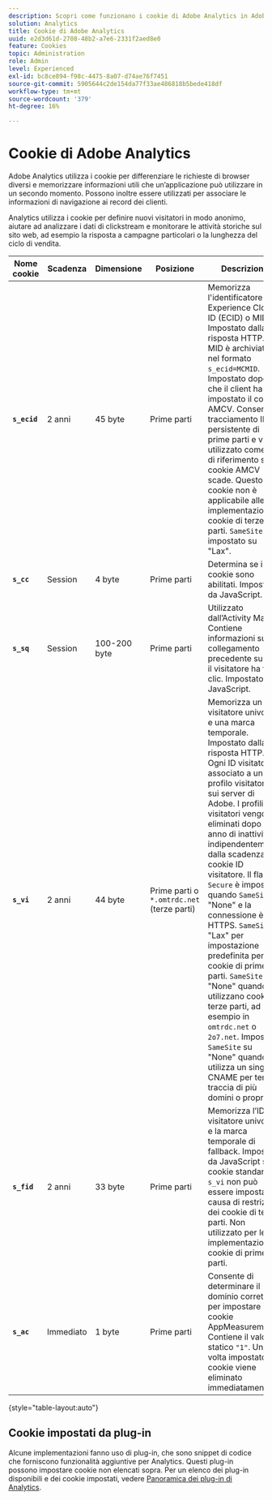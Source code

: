 ```yaml
---
description: Scopri come funzionano i cookie di Adobe Analytics in Adobe Experience Cloud.
solution: Analytics
title: Cookie di Adobe Analytics
uuid: e2d3d61d-2708-48b2-a7e6-2331f2aed8e0
feature: Cookies
topic: Administration
role: Admin
level: Experienced
exl-id: bc8ce894-f98c-4475-8a07-d74ae76f7451
source-git-commit: 5905644c2de154da77f33ae486818b5bede418df
workflow-type: tm+mt
source-wordcount: '379'
ht-degree: 16%

---
```


# Cookie di Adobe Analytics

Adobe Analytics utilizza i cookie per differenziare le richieste di browser diversi e memorizzare informazioni utili che un’applicazione può utilizzare in un secondo momento. Possono inoltre essere utilizzati per associare le informazioni di navigazione ai record dei clienti.

Analytics utilizza i cookie per definire nuovi visitatori in modo anonimo, aiutare ad analizzare i dati di clickstream e monitorare le attività storiche sul sito web, ad esempio la risposta a campagne particolari o la lunghezza del ciclo di vendita.

| Nome cookie | Scadenza | Dimensione | Posizione | Descrizione |
| --- | --- | --- | --- | --- |
| **`s_ecid`** | 2 anni | 45 byte | Prime parti | Memorizza l&#39;identificatore Experience Cloud ID (ECID) o MID. Impostato dalla risposta HTTP. Il MID è archiviato nel formato `s_ecid=MCMID`. Impostato dopo che il client ha impostato il cookie AMCV. Consente il tracciamento ID persistente di prime parti e viene utilizzato come ID di riferimento se il cookie AMCV scade. Questo cookie non è applicabile alle implementazioni di cookie di terze parti. `SameSite` è impostato su &quot;Lax&quot;. |
| **`s_cc`** | Session | 4 byte | Prime parti | Determina se i cookie sono abilitati. Impostato da JavaScript. |
| **`s_sq`** | Session | 100-200 byte | Prime parti | Utilizzato dall’Activity Map. Contiene informazioni sul collegamento precedente su cui il visitatore ha fatto clic. Impostato da JavaScript. |
| **`s_vi`** | 2 anni | 44 byte | Prime parti o `*.omtrdc.net` (terze parti) | Memorizza un ID visitatore univoco e una marca temporale. Impostato dalla risposta HTTP. Ogni ID visitatore è associato a un profilo visitatore sui server di Adobe. I profili dei visitatori vengono eliminati dopo 1 anno di inattività, indipendentemente dalla scadenza del cookie ID visitatore. Il flag `Secure` è impostato quando `SameSite` è &quot;None&quot; e la connessione è HTTPS. `SameSite` è &quot;Lax&quot; per impostazione predefinita per i cookie di prime parti. `SameSite` è &quot;None&quot; quando si utilizzano cookie di terze parti, ad esempio in `omtrdc.net` o `2o7.net`. Impostare `SameSite` su &quot;None&quot; quando si utilizza un singolo CNAME per tenere traccia di più domini o proprietà. |
| **`s_fid`** | 2 anni | 33 byte | Prime parti | Memorizza l’ID visitatore univoco e la marca temporale di fallback. Impostato da JavaScript se il cookie standard `s_vi` non può essere impostato a causa di restrizioni dei cookie di terze parti. Non utilizzato per le implementazioni di cookie di prime parti. |
| **`s_ac`** | Immediato | 1 byte | Prime parti | Consente di determinare il dominio corretto per impostare i cookie AppMeasurement. Contiene il valore statico `"1"`. Una volta impostato, il cookie viene eliminato immediatamente. |

{style="table-layout:auto"}

## Cookie impostati da plug-in

Alcune implementazioni fanno uso di plug-in, che sono snippet di codice che forniscono funzionalità aggiuntive per Analytics. Questi plug-in possono impostare cookie non elencati sopra. Per un elenco dei plug-in disponibili e dei cookie impostati, vedere [Panoramica dei plug-in di Analytics](https://experienceleague.adobe.com/it/docs/analytics/implementation/vars/plugins/impl-plugins).
